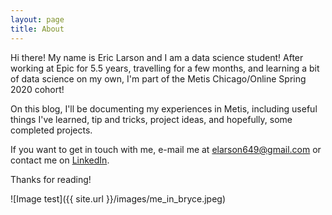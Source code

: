 ```yaml
---
layout: page
title: About
---
```


Hi there! My name is Eric Larson and I am a data science student! After working at Epic for 5.5 years, travelling for a few months, and learning a bit of data science on my own, I'm part of the Metis Chicago/Online Spring 2020 cohort!

On this blog, I'll be documenting my experiences in Metis, including useful things I've learned, tip and tricks, project ideas, and hopefully, some completed projects.

If you want to get in touch with me, e-mail me at [elarson649@gmail.com](mailto:elarson649@gmail.com) or contact me on [LinkedIn](https://www.linkedin.com/in/eric-larson-26533687/).

Thanks for reading!

![Image test]({{ site.url }}/images/me_in_bryce.jpeg)
